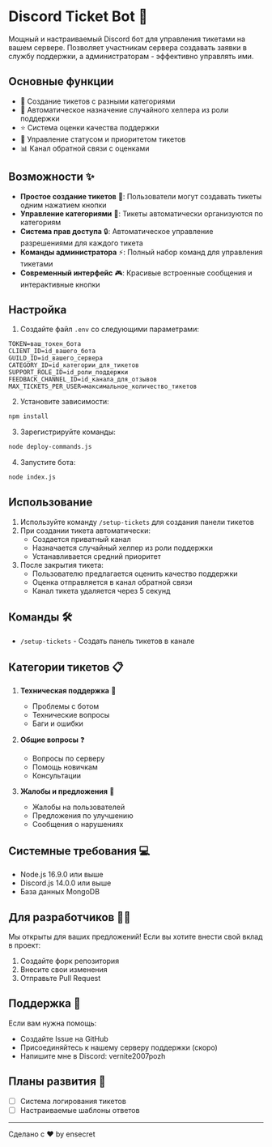 # Discord Ticket Bot 🎫

Мощный и настраиваемый Discord бот для управления тикетами на вашем сервере. Позволяет участникам сервера создавать заявки в службу поддержки, а администраторам - эффективно управлять ими.

## Основные функции

- 🎫 Создание тикетов с разными категориями
- 👥 Автоматическое назначение случайного хелпера из роли поддержки
- ⭐ Система оценки качества поддержки
- 🔄 Управление статусом и приоритетом тикетов
- 📊 Канал обратной связи с оценками

## Возможности ✨

- **Простое создание тикетов** 📝: Пользователи могут создавать тикеты одним нажатием кнопки
- **Управление категориями** 📂: Тикеты автоматически организуются по категориям
- **Система прав доступа** 🔒: Автоматическое управление разрешениями для каждого тикета
- **Команды администратора** ⚡: Полный набор команд для управления тикетами
- **Современный интерфейс** 🎮: Красивые встроенные сообщения и интерактивные кнопки

## Настройка

1. Создайте файл `.env` со следующими параметрами:

```env
TOKEN=ваш_токен_бота
CLIENT_ID=id_вашего_бота
GUILD_ID=id_вашего_сервера
CATEGORY_ID=id_категории_для_тикетов
SUPPORT_ROLE_ID=id_роли_поддержки
FEEDBACK_CHANNEL_ID=id_канала_для_отзывов
MAX_TICKETS_PER_USER=максимальное_количество_тикетов
```

2. Установите зависимости:
```bash
npm install
```

3. Зарегистрируйте команды:
```bash
node deploy-commands.js
```

4. Запустите бота:
```bash
node index.js
```

## Использование

1. Используйте команду `/setup-tickets` для создания панели тикетов
2. При создании тикета автоматически:
   - Создается приватный канал
   - Назначается случайный хелпер из роли поддержки
   - Устанавливается средний приоритет
3. После закрытия тикета:
   - Пользователю предлагается оценить качество поддержки
   - Оценка отправляется в канал обратной связи
   - Канал тикета удаляется через 5 секунд

## Команды 🛠️

- `/setup-tickets` - Создать панель тикетов в канале

## Категории тикетов 📋

1. **Техническая поддержка** 🔧
   - Проблемы с ботом
   - Технические вопросы
   - Баги и ошибки

2. **Общие вопросы** ❓
   - Вопросы по серверу
   - Помощь новичкам
   - Консультации

3. **Жалобы и предложения** 📢
   - Жалобы на пользователей
   - Предложения по улучшению
   - Сообщения о нарушениях

## Системные требования 💻

- Node.js 16.9.0 или выше
- Discord.js 14.0.0 или выше
- База данных MongoDB

## Для разработчиков 👨‍💻

Мы открыты для ваших предложений! Если вы хотите внести свой вклад в проект:
1. Создайте форк репозитория
2. Внесите свои изменения
3. Отправьте Pull Request

## Поддержка 💬

Если вам нужна помощь:
- Создайте Issue на GitHub
- Присоединяйтесь к нашему серверу поддержки (скоро)
- Напишите мне в Discord: vernite2007pozh

## Планы развития 🎯

- [ ] Система логирования тикетов
- [ ] Настраиваемые шаблоны ответов

---
Сделано с ❤️ by ensecret 